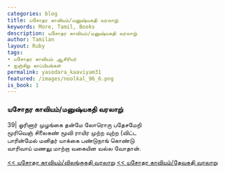 ```yaml
---  
categories: blog  
title: யசோதர காவியம்/மனுஷ்யகதி வரலாறு்
keywords: More, Tamil, Books  
description: யசோதர காவியம்/மனுஷ்யகதி வரலாறு்
author: Tamilan  
layout: Ruby  
tags:     
- யசோதர காவியம் ஆசிரியர்
- ஐஞ்சிறு காப்பியங்கள்
permalink: yasodara_kaaviyam31  
featured: /images/noolkal_96_6.png  
is_book: 1
---  
```



### யசோதர காவியம்/மனுஷ்யகதி வரலாறு்

39| ஓரினார் முழங்கை தன்மே லோரொரு பதேசமேறி  
மூரிவெஞ் சிலைகண் மூவி ராயிர முற்ற வுற்ற (விட்ட  
பாரின்மேல் மனிதர் யாக்கை பண்டுநாங் கொண்டு  
வாரிவாய் மணலு மாற்றா வகையின வல்ல வோதான்.

[<< யசோதர காவியம்/விலங்குகதி வரலாறு](yasodara_kaaviyam30) [<< யசோதர காவியம்/தேவகதி வரலாறு](yasodara_kaaviyam32)


